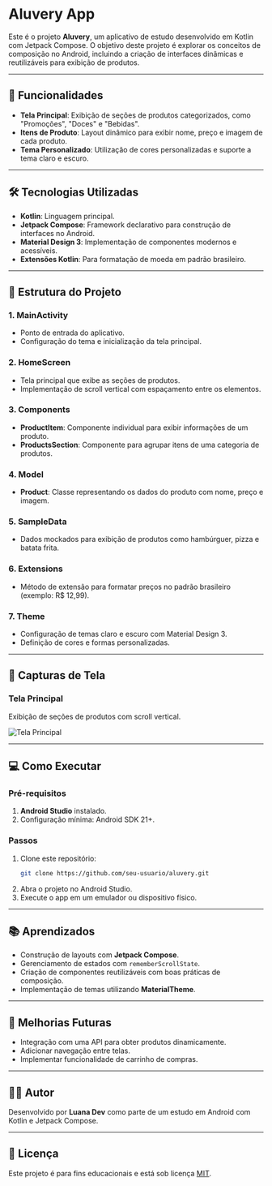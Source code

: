 # Aluvery App

Este é o projeto **Aluvery**, um aplicativo de estudo desenvolvido em Kotlin com Jetpack Compose. O objetivo deste projeto é explorar os conceitos de composição no Android, incluindo a criação de interfaces dinâmicas e reutilizáveis para exibição de produtos.

---

## 🚀 Funcionalidades

- **Tela Principal**: Exibição de seções de produtos categorizados, como "Promoções", "Doces" e "Bebidas".
- **Itens de Produto**: Layout dinâmico para exibir nome, preço e imagem de cada produto.
- **Tema Personalizado**: Utilização de cores personalizadas e suporte a tema claro e escuro.

---

## 🛠️ Tecnologias Utilizadas

- **Kotlin**: Linguagem principal.
- **Jetpack Compose**: Framework declarativo para construção de interfaces no Android.
- **Material Design 3**: Implementação de componentes modernos e acessíveis.
- **Extensões Kotlin**: Para formatação de moeda em padrão brasileiro.

---

## 🔧 Estrutura do Projeto

### 1. **MainActivity**
- Ponto de entrada do aplicativo.
- Configuração do tema e inicialização da tela principal.

### 2. **HomeScreen**
- Tela principal que exibe as seções de produtos.
- Implementação de scroll vertical com espaçamento entre os elementos.

### 3. **Components**
- **ProductItem**: Componente individual para exibir informações de um produto.
- **ProductsSection**: Componente para agrupar itens de uma categoria de produtos.

### 4. **Model**
- **Product**: Classe representando os dados do produto com nome, preço e imagem.

### 5. **SampleData**
- Dados mockados para exibição de produtos como hambúrguer, pizza e batata frita.

### 6. **Extensions**
- Método de extensão para formatar preços no padrão brasileiro (exemplo: R$ 12,99).

### 7. **Theme**
- Configuração de temas claro e escuro com Material Design 3.
- Definição de cores e formas personalizadas.

---

## 🎨 Capturas de Tela

### Tela Principal
Exibição de seções de produtos com scroll vertical.

![Tela Principal](https://via.placeholder.com/500x300)

---

## 💻 Como Executar

### Pré-requisitos
1. **Android Studio** instalado.
2. Configuração mínima: Android SDK 21+.

### Passos
1. Clone este repositório:
   ```bash
   git clone https://github.com/seu-usuario/aluvery.git
   ```
2. Abra o projeto no Android Studio.
3. Execute o app em um emulador ou dispositivo físico.

---

## 📚 Aprendizados

- Construção de layouts com **Jetpack Compose**.
- Gerenciamento de estados com `rememberScrollState`.
- Criação de componentes reutilizáveis com boas práticas de composição.
- Implementação de temas utilizando **MaterialTheme**.

---

## 🔮 Melhorias Futuras

- Integração com uma API para obter produtos dinamicamente.
- Adicionar navegação entre telas.
- Implementar funcionalidade de carrinho de compras.

---

## 🧑‍💻 Autor

Desenvolvido por **Luana Dev** como parte de um estudo em Android com Kotlin e Jetpack Compose.

---

## 📝 Licença

Este projeto é para fins educacionais e está sob licença [MIT](https://opensource.org/licenses/MIT).
